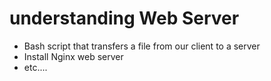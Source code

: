 # understanding Web Server

* Bash script that transfers a file from our client to a server
* Install Nginx web server
* etc....
